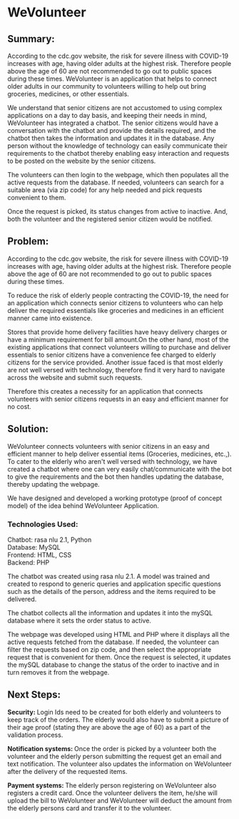 # WeVolunteer

## Summary:
According to the cdc.gov website, the risk for severe illness with COVID-19 increases with age, having older adults at the highest risk. Therefore people above the age of 60 are not recommended to go out to public spaces during these times. WeVolunteer is an application that helps to connect older adults in our community to volunteers willing to help out bring groceries, medicines, or other essentials.

We understand that senior citizens are not accustomed to using complex applications on a day to day basis, and keeping their needs in mind, WeVolunteer has integrated a chatbot. The senior citizens would have a conversation with the chatbot and provide the details required, and the chatbot then takes the information and updates it in the database. Any person without the knowledge of technology can easily communicate their requirements to the chatbot thereby enabling easy interaction and requests to be posted on the website by the senior citizens.

The volunteers can then login to the webpage, which then populates all the active requests from the database. If needed, volunteers can search for a suitable area (via zip code) for any help needed and pick requests convenient to them.

Once the request is picked, its status changes from active to inactive. And, both the volunteer and the registered senior citizen would be notified.

## Problem:

According to the cdc.gov website, the risk for severe illness with COVID-19 increases with age, having older adults at the highest risk. Therefore people above the age of 60 are not recommended to go out to public spaces during these times.

To reduce the risk of elderly people contracting the COVID-19, the need for an application which connects senior citizens to volunteers who can help deliver the required essentials like groceries and medicines in an efficient manner came into existence. 
 
Stores that provide home delivery facilities have heavy delivery charges or have a minimum requirement for bill amount.On the other hand, most of the existing applications that connect volunteers willing to purchase and deliver essentials to senior citizens have a convenience fee charged to elderly citizens for the service provided. Another issue faced is that most elderly are not well versed with technology, therefore find it very hard to navigate across the website and submit such requests.

Therefore this creates a necessity for an application that connects volunteers with senior citizens requests in an easy and efficient manner for no cost.

## Solution:
WeVolunteer connects volunteers with senior citizens in an easy and efficient manner to help deliver essential items (Groceries, medicines, etc.,). To cater to the elderly who aren't well versed with technology, we have created a chatbot where one can very easily chat/communicate with the bot to give the requirements and the bot then handles updating the database, thereby updating the webpage.

We have designed and developed a working prototype (proof of concept model) of the idea behind WeVolunteer Application.

### Technologies Used:
Chatbot: rasa nlu 2.1, Python <br>
Database: MySQL <br>
Frontend: HTML, CSS <br>
Backend: PHP <br>

The chatbot was created using rasa nlu 2.1. A model was trained and created to respond to generic queries and application specific questions such as the details of the person, address and the items required to be delivered.

The chatbot collects all the information and updates it into the mySQL database where it sets the order status to active. 

The webpage was developed using HTML and PHP where it displays all the active requests fetched from the database. If needed, the volunteer can filter the requests based on zip code, and then select the appropriate request that is convenient for them. Once the request is selected, it updates the mySQL database to change the status of the order to inactive and in turn removes it from the webpage.

## Next Steps:
<b> Security: </b> Login Ids need to be created for both elderly and volunteers to keep track of the orders. The elderly would also have to submit a picture of their age proof (stating they are above the age of 60) as a part of the validation process.

<b> Notification systems: </b> Once the order is picked by a volunteer both the volunteer and the elderly person submitting the request get an email and text notification. The volunteer also updates the information on WeVolunteer after the delivery of the requested items.

<b> Payment systems: </b> The elderly person registering on WeVolunteer also registers a credit card. Once the volunteer delivers the item, he/she will upload the bill to WeVolunteer and WeVolunteer will deduct the amount from the elderly persons card and transfer it to the volunteer.

